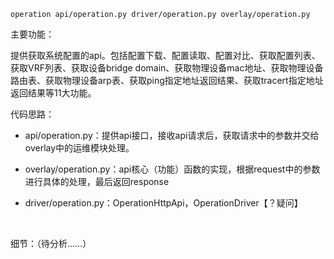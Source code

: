 ``operation
	api/operation.py
	driver/operation.py
	overlay/operation.py``



主要功能：

​		提供获取系统配置的api。包括配置下载、配置读取、配置对比、获取配置列表、获取VRF列表、获取设备bridge domain、获取物理设备mac地址、获取物理设备路由表、获取物理设备arp表、获取ping指定地址返回结果、获取tracert指定地址返回结果等11大功能。



代码思路：

- api/operation.py：提供api接口，接收api请求后，获取请求中的参数并交给overlay中的运维模块处理。

- overlay/operation.py：api核心（功能）函数的实现，根据request中的参数进行具体的处理，最后返回response
- driver/operation.py：OperationHttpApi，OperationDriver【？疑问】

​		

细节：（待分析……）
